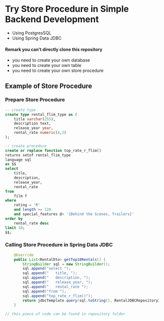 # Try Store Procedure in Simple Backend Development

- Using PostgresSQL
- Using Spring Data JDBC

#### Remark you can't directly clone this repository
- you need to create your own database
- you need to create your own table
- you need to create your own store procedure


## Example of Store Procedure

### Prepare Store Procedure

```sql
-- create type
create type rental_flim_type as (
	title varchar(255),
	description text,
	release_year year,
	rental_rate numeric(4,2)
);

-- create procedure
create or replace function top_rate_r_flim() 
returns setof rental_flim_type
language sql
as $$
select
	title,
	description,
	release_year,
	rental_rate
from
	film f
where 
	rating = 'R'
	and length >= 120
	and special_features @> '{Behind the Scenes, Trailers}'
order by
	rental_rate desc
limit 10;
$$;
```
### Calling Store Procedure in Spring Data JDBC

```java
    @Override
    public List<RentalDto> getTop10Rentals() {
        StringBuilder sql = new StringBuilder();
        sql.append("select ");
        sql.append("   title, ");
        sql.append("   description, ");
        sql.append("   release_year, ");
        sql.append("   rental_rate ");
        sql.append("from ");
        sql.append("top_rate_r_flim()");
        return jdbcTemplate.query(sql.toString(), RentalJDBCRepositoryImpl::mapRowToRentalDto);
    }
    
// this piece of code can be found in repository folder
```

